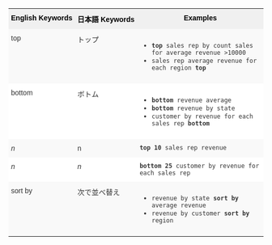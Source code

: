 
<style type="text/css">
.tg  {border-collapse:collapse;border-spacing:0;border:none;border-color:#ccc;}
.tg td{font-family:Arial, sans-serif;font-size:14px;padding:10px 5px;border-style:solid;border-width:0px;overflow:hidden;word-break:normal;border-color:#ccc;color:#333;background-color:#fff;}
.tg th{font-family:Arial, sans-serif;font-size:14px;font-weight:normal;padding:10px 5px;border-style:solid;border-width:0px;overflow:hidden;word-break:normal;border-color:#ccc;color:#333;background-color:#f0f0f0;}
.tg .tg-k64o{white-space:nowrap;background-color:#f0f0f0;color:#000;font-weight:bold;border-color:inherit;vertical-align:top;}
.tg .tg-dc35{background-color:#f9f9f9;border-color:inherit;vertical-align:top}
.tg .tg-us36{border-color:inherit;vertical-align:top}
</style>
<table class="tg">
  <tr>
    <th class="tg-k64o">English Keywords</th>
    <th class="tg-k64o">日本語 Keywords</th>
    <th class="tg-k64o">Examples</th>
  </tr>
  <tr>
    <td class="tg-dc35">top</td>
    <td class="tg-dc35">トップ</td>
    <td class="tg-dc35">
    <ul><li><code><b>top</b> sales rep by count sales for average revenue &gt;10000</code></li>
    <li><code>sales rep average revenue for each region <b>top</b> </code></li> </ul>
    </td>
  </tr>
  <tr>
    <td class="tg-us36">bottom</td>
    <td class="tg-us36">ボトム</td>
    <td class="tg-us36">
    <ul><li><code><b>bottom</b> revenue average</code></li>
    <li><code><b>bottom</b> revenue by state</code></li>
    <li><code>customer by revenue for each sales rep <b>bottom</b></code></li></ul>
    </td>
  </tr>
  <tr>
    <td class="tg-dc35"><em>n</em></td>
    <td class="tg-dc35">n</td>
    <td class="tg-dc35">
    <code><b>top 10</b> sales rep revenue</code>
    </td>
  </tr>
  <tr>
    <td class="tg-us36"><em>n</em></td>
    <td class="tg-us36"><em>n</em></td>
    <td class="tg-us36">
    <code><b>bottom 25</b> customer by revenue for each sales rep</code>
    </td>
  </tr>
  <tr>
    <td class="tg-dc35">sort by</td>
    <td class="tg-dc35">次で並べ替え</td>
    <td class="tg-dc35">
    <ul>
    <li><code>revenue by state <b>sort by</b> average revenue</code></li>
    <li><code>revenue by customer <b>sort by</b> region</code></li>
    </ul>
    </td>
  </tr>
</table>
